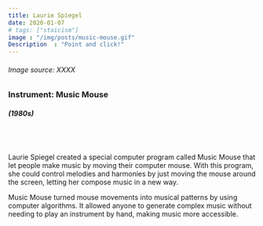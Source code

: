 ```yaml
---
title: Laurie Spiegel
date: 2020-01-07
# tags: ["stoicism"]
image : "/img/posts/music-mouse.gif"
Description  : "Point and click!"
---
```


###### *Image source: XXXX*

### Instrument: **Music Mouse**

##### (1980s)

## &nbsp;

Laurie Spiegel created a special computer program called Music Mouse that let people make music by moving their computer mouse. With this program, she could control melodies and harmonies by just moving the mouse around the screen, letting her compose music in a new way.

Music Mouse turned mouse movements into musical patterns by using computer algorithms. It allowed anyone to generate complex music without needing to play an instrument by hand, making music more accessible.